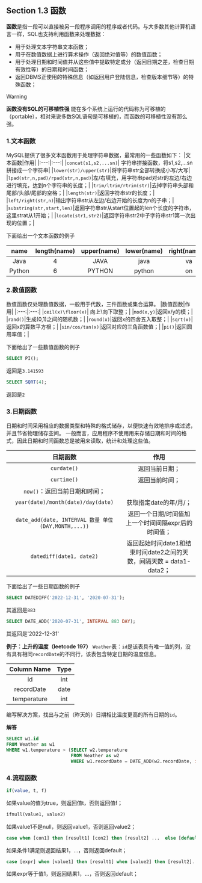 ## Section 1.3 函数
**函数**是指一段可以直接被另一段程序调用的程序或者代码。与大多数其他计算机语言一样，SQL也支持利用函数来处理数据：
- 用于处理文本字符串文本函数；
- 用于在数值数据上进行算术操作（返回绝对值等）的数值函数；
- 用于处理日期和时间值并从这些值中提取特定成分（返回日期之差，检查日期有效性等）的日期和时间函数；
- 返回DBMS正使用的特殊信息（如返回用户登陆信息，检查版本细节等）的特殊函数；


> [!WARNING]
> **函数没有SQL的可移植性强**
> 能在多个系统上运行的代码称为可移植的（portable），相对来说多数SQL语句是可移植的，而函数的可移植性没有那么强。

### 1.文本函数
MySQL提供了很多文本函数用于处理字符串数据，最常用的一些函数如下：
|文本函数|作用|
|:---:|:---:|
|`concat(s1,s2,...sn)`| 字符串拼接函数，将s1,s2,...sn拼接成一个字符串|
|`lower(str)/upper(str)`|将字符串str全部转换成小写/大写|
|`lpad(str,n,pad)/rpad(str,n,pad)`|左/右填充，用字符串pad对str的左边/右边进行填充，达到n个字符串的长度；|
|`trim/ltrim/rtrim(str)`|去掉字符串头部和尾部/头部/尾部的空格；|
|`length(str)`|返回字符串str的长度；|
|`left/right(str,n)`|输出字符串str从左边/右边开始的长度为n的子串；|
|`substring(str,start,len)`|返回字符串str从start位置起的len个长度的字符串，这里strat从1开始；|
|`locate(str1,str2)`|返回字符串str2中子字符串str1第一次出现的位置；|

下面给出一个文本函数的例子

|name|length(name)|upper(name)|lower(name)|right(name,2)|substring(name,1,2)|left(name,2)|locate('av',name)|
|:---:|:---:|:---:|:---:|:---:|:---:|:---:|:---:|
|Java|4|JAVA|java|va|Ja|Ja|2|
|Python|6|PYTHON|python|on|Py|Py|0|


### 2.数值函数
数值函数仅处理数值数据，一般用于代数，三件函数或集合运算。
|数值函数|作用|
|:---:|:---:|
|`ceil(x)\floor(x)`| 向上\向下取整；|
|`mod(x,y)`|返回x/y的模；|
|`rand()`|生成(0,1)之间的随机数；|
|`round(x)`|返回x的四舍五入取整；|
|`sqrt(x)`|返回x的算数平方根；|
|`sin/cos/tan(x)`|返回对应的三角函数值；|
|`pi()`|返回圆周率值；|

下面给出了一些数值函数的例子
```sql
SELECT PI();
```
返回是`3.141593`

```sql
SELECT SQRT(4);
```
返回是`2`


### 3.日期函数
日期和时间采用相应的数据类型和特殊的格式储存，以便快速有效地排序或过滤，并且节省物理储存空间。 一般而言，应用程序不使用用来存储日期和时间的格式，因此日期和时间函数总是被用来读取，统计和处理这些值。

|日期函数|作用|
|:---:|:---:|
|`curdate()`|返回当前日期；|
|`curtime()`|返回当前时间；|
|`now()`：返回当前日期和时间；|
|`year(date)/month(date)/day(date)`|获取指定date的年/月/；|
|`date_add(date, INTERVAL 数量 单位(DAY,MONTH,...))`|返回一个日期/时间值加上一个时间间隔expr后的时间值；|
|`datediff(date1, date2)`|返回起始时间date1和结束时间date2之间的天数，间隔天数 = data1-data2；|

下面给出了一些日期函数的例子
```sql
SELECT DATEDIFF('2022-12-31', '2020-07-31');
```
其返回是`883`
```sql
SELECT DATE_ADD('2020-07-31', INTERVAL 883 DAY);
```
其返回是'2022-12-31'


**例子：上升的温度（leetcode 197）**
`Weather`表：`id`是该表具有唯一值的列，没有具有相同`recordDate`的不同行，该表包含特定日期的温度信息。

| Column Name   | Type    |
|:---:|:---:|
| id            | int     |
| recordDate    | date    |
| temperature   | int     |

编写解决方案，找出与之前（昨天的）日期相比温度更高的所有日期的`id`。

**解答**

```sql
SELECT w1.id
FROM Weather as w1
WHERE w1.temperature > (SELECT w2.temperature 
                        FROM Weather as w2
                        WHERE w1.recordDate = DATE_ADD(w2.recordDate, interval 1 day));
```



### 4.流程函数
```sql
if(value, t, f)
```
如果value的值为true，则返回值t，否则返回值f；

```sql
ifnull(value1, value2)
```
如果value1不是null，则返回value1，否则返回value2；
 
```sql
case when [con1] then [result1] [con2] then [result2] ...  else [default] end
```
如果条件1满足则返回结果1，...，否则返回default；

```sql
case [expr] when [value1] then [result1] when [value2] then [result2]... else [default] end
```
如果expr等于值1，则返回结果1，...，否则返回default；


